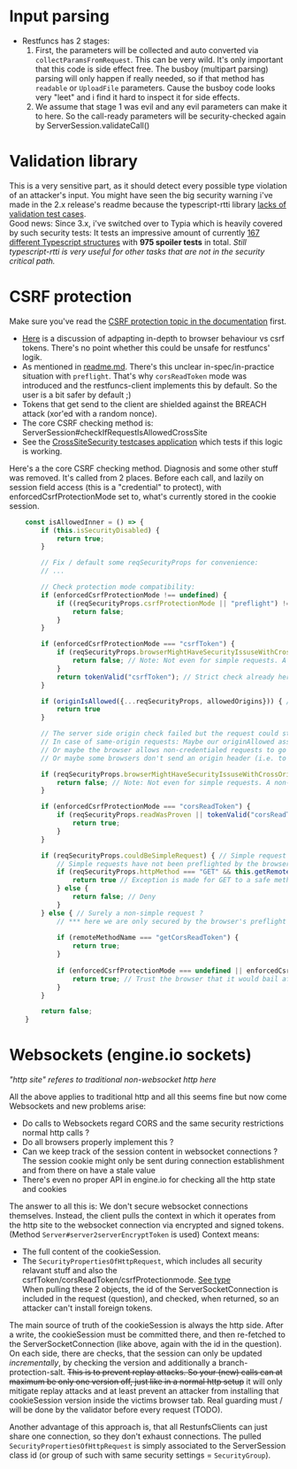 # Input parsing
- Restfuncs has 2 stages:
  1. First, the parameters will be collected and auto converted via `collectParamsFromRequest`. This can be very wild. It's only important that this code is side effect free. 
     The busboy (multipart parsing) parsing will only happen if really needed, so if that method has `readable` or `UploadFile` parameters. Cause the busboy code looks very "leet" and i find it hard to inspect it for side effects. 
  2. We assume that stage 1 was evil and any evil parameters can make it to here. So the call-ready parameters will be security-checked again by ServerSession.validateCall()

# Validation library
This is a very sensitive part, as it should detect every possible type violation of an attacker's input.
You might have seen the big security warning i've made in the 2.x release's readme because the typescript-rtti library [lacks of validation test cases](https://github.com/typescript-rtti/typescript-rtti/issues/112).  
Good news: Since 3.x, i've switched over to Typia which is heavily covered by such security tests: It tests an impressive amount of currently [167 different Typescript structures](https://github.com/samchon/typia/tree/master/test/src/structures) with **975 spoiler tests** in total.
_Still typescript-rtti is very useful for other tasks that are not in the security critical path._
    
# CSRF protection
Make sure you've read the [CSRF protection topic in the documentation](../readme.md#csrf-protection) first.
- [Here](https://stackoverflow.com/questions/24680302/csrf-protection-with-cors-origin-header-vs-csrf-token?noredirect=1&lq=1) is a discussion of adpapting in-depth to browser behaviour vs csrf tokens. There's no point whether this could be unsafe for restfuncs' logik. 
- As mentioned in [readme.md](../readme.md#csrf-protection). There's this unclear in-spec/in-practice situation with `preflight`. That's why `corsReadToken` mode was introduced and the restfuncs-client implements this by default. So the user is a bit safer by default ;)
- Tokens that get send to the client are shielded against the BREACH attack (xor'ed with a random nonce).
- The core CSRF checking method is: ServerSession#checkIfRequestIsAllowedCrossSite
- See the [CrossSiteSecurity testcases application](../tests/crossSiteSecurity) which tests if this logic is working.

Here's a the core CSRF checking method. Diagnosis and some other stuff was removed. It's called from 2 places. Before each call, and lazily on session field access (this is a "credential" to protect),
with enforcedCsrfProtectionMode set to, what's currently stored in the cookie session.
````typescript
    const isAllowedInner = () => {
        if (this.isSecurityDisabled) {
            return true;
        }

        // Fix / default some reqSecurityProps for convenience:
        // ...

        // Check protection mode compatibility:
        if (enforcedCsrfProtectionMode !== undefined) {
            if ((reqSecurityProps.csrfProtectionMode || "preflight") !== enforcedCsrfProtectionMode) { // Client and server(/cookieSession) want different protection modes  ?
                return false;
            }
        }

        if (enforcedCsrfProtectionMode === "csrfToken") {
            if (reqSecurityProps.browserMightHaveSecurityIssuseWithCrossOriginRequests) {                
                return false; // Note: Not even for simple requests. A non-cors browser probably also does not block reads from them
            }
            return tokenValid("csrfToken"); // Strict check already here.
        }

        if (originIsAllowed({...reqSecurityProps, allowedOrigins})) { // Check, if origin is allowed, by looking at the host, origin and referer fields.
            return true
        }

        // The server side origin check failed but the request could still be legal:
        // In case of same-origin requests: Maybe our originAllowed assumption was false negative (because behind a reverse proxy) and the browser knows better.
        // Or maybe the browser allows non-credentialed requests to go through (which can't do any security harm)
        // Or maybe some browsers don't send an origin header (i.e. to protect privacy)

        if (reqSecurityProps.browserMightHaveSecurityIssuseWithCrossOriginRequests) {
            return false; // Note: Not even for simple requests. A non-cors browser probably also does not block reads from them
        }

        if (enforcedCsrfProtectionMode === "corsReadToken") {
            if (reqSecurityProps.readWasProven || tokenValid("corsReadToken")) {  // Read was proven ?
                return true;
            }
        } 

        if (reqSecurityProps.couldBeSimpleRequest) { // Simple request (or a false positive non-simple request)
            // Simple requests have not been preflighted by the browser and could be cross-site with credentials (even ignoring same-site cookie)
            if (reqSecurityProps.httpMethod === "GET" && this.getRemoteMethodOptions(remoteMethodName).isSafe) {
                return true // Exception is made for GET to a safe method. These don't write and the results can't be read (and for the false positives: if the browser thinks that it is not-simple, it will regard the CORS header and prevent reading)
            } else {
                return false; // Deny
            }
        } else { // Surely a non-simple request ?
            // *** here we are only secured by the browser's preflight ! ***
            
            if (remoteMethodName === "getCorsReadToken") {
                return true;
            }
            
            if (enforcedCsrfProtectionMode === undefined || enforcedCsrfProtectionMode === "preflight") {
                return true; // Trust the browser that it would bail after a negative preflight
            }
        }

        return false;
    }
````


# Websockets (engine.io sockets)
_"http site" referes to traditional non-websocket http here_

All the above applies to traditional http and all this seems fine but now come Websockets and new problems arise:
- Do calls to Websockets regard CORS and the same security restrictions normal http calls ?
- Do all browsers properly implement this ?
- Can we keep track of the session content in websocket connections ? The session cookie might only be sent during connection establishment and from there on have a stale value
- There's even no proper API in engine.io for checking all the http state and cookies

The answer to all this is: We don't secure websocket connections themselves.
Instead, the client pulls the context in which it operates from the http site to the websocket connection via encrypted and signed tokens. (Method `Server#server2serverEncryptToken` is used)
Context means: 
 - The full content of the cookieSession.
 - The `SecurityPropertiesOfHttpRequest`, which includes all security relavant stuff and also the csrfToken/corsReadToken/csrfProtectionmode. [See type](../common/index.ts)  
When pulling these 2 objects, the id of the ServerSocketConnection is included in the request (question), and checked, when returned, so an attacker can't install foreign tokens.
   
The main source of truth of the cookieSession is always the http side. After a write, the cookieSession must be committed there, and then re-fetched to the ServerSocketConnection (like above, again with the id in the question). On each side, there are checks, that the session can only be updated *incrementally*, by checking the version and additionally a branch-protection-salt. ~~This is to prevent replay attacks. So your (new) calls can at maximum be only one version off, just like in a normal http setup~~ it will only mitigate replay attacks and at least prevent an attacker from installing that cookieSession version inside the victims browser tab. Real guarding must / will be done by the validator before every request (TODO).

Another advantage of this approach is, that all RestunfsClients can just share one connection, so they don't exhaust connections. The pulled `SecurityPropertiesOfHttpRequest` is simply associated to the ServerSession class id (or group of such with same security settings = `SecurityGroup`).
